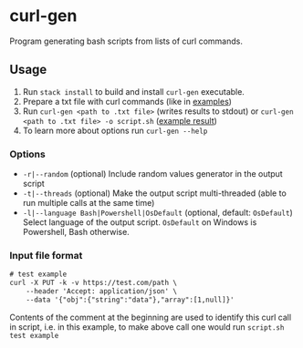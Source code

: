 # curl-gen

Program generating bash scripts from lists of curl commands.

## Usage

1. Run `stack install` to build and install `curl-gen` executable.
2. Prepare a txt file with curl commands (like in [examples](examples))
3. Run `curl-gen <path to .txt file>` (writes results to stdout) or `curl-gen <path to .txt file> -o script.sh` ([example result](examples/example3.sh))
4. To learn more about options run `curl-gen --help`

### Options

- `-r|--random` (optional) Include random values generator in the output script
- `-t|--threads` (optional) Make the output script multi-threaded (able to run multiple calls at the same time)
- `-l|--language Bash|Powershell|OsDefault` (optional, default: `OsDefault`) Select language of the output script. `OsDefault` on Windows is Powershell, Bash otherwise.

### Input file format

```txt
# test example
curl -X PUT -k -v https://test.com/path \
    --header 'Accept: application/json' \
    --data '{"obj":{"string":"data"},"array":[1,null]}'
```

Contents of the comment at the beginning are used to identify this curl call in script,
i.e. in this example, to make above call one would run `script.sh test example`
